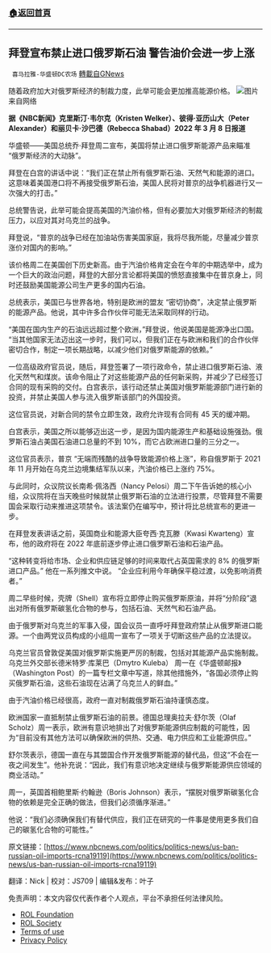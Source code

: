 ###  [:house:返回首頁](https://github.com/ourhimalayas/txt)
---


## 拜登宣布禁止进口俄罗斯石油 警告油价会进一步上涨
` 喜马拉雅-华盛顿DC农场` [轉載自GNews](https://gnews.org/zh-hans/2134030/)

随着政府加大对俄罗斯经济的制裁力度，此举可能会更加推高能源价格。
![](https://assets.gnews.org/wp-content/uploads/2022/03/51-Picture-1.png)图片来自网络


**据《NBC新闻》克里斯汀·韦尔克（Kristen Welker）、彼得·亚历山大（Peter Alexander）和丽贝卡·沙巴德（Rebecca Shabad）2022 年 3 月 8 日报道**

华盛顿——美国总统乔·拜登周二宣布，美国将禁止进口俄罗斯能源产品来瞄准 “俄罗斯经济的大动脉”。

拜登在白宫的讲话中说：“我们正在禁止所有俄罗斯石油、天然气和能源的进口。这意味着美国港口将不再接受俄罗斯石油，美国人民将对普京的战争机器进行又一次强大的打击。”

总统警告说，此举可能会提高美国的汽油价格，但有必要加大对俄罗斯经济的制裁压力，以应对其对乌克兰的战争。

拜登说，“普京的战争已经在加油站伤害美国家庭，我将尽我所能，尽量减少普京涨价对国内的影响。”

该价格周二在美国创下历史新高。由于汽油价格肯定会在今年的中期选举中，成为一个巨大的政治问题，拜登的大部分言论都将美国的愤怒直接集中在普京身上，同时还鼓励美国能源公司生产更多的国内石油。

总统表示，美国已与世界各地，特别是欧洲的盟友 “密切协商”，决定禁止俄罗斯的能源产品。他说，其中许多合作伙伴可能无法采取同样的行动。

“美国在国内生产的石油远远超过整个欧洲，”拜登说，他说美国是能源净出口国。 “当其他国家无法迈出这一步时，我们可以，但我们正在与欧洲和我们的合作伙伴密切合作，制定一项长期战略，以减少他们对俄罗斯能源的依赖。”

一位高级政府官员说，随后，拜登签署了一项行政命令，禁止进口俄罗斯石油、液化天然气和煤炭。该命令阻止了对这些能源产品的任何新采购，并减少了已经签订合同的现有采购的交付。白宫表示，该行动还禁止美国对俄罗斯能源部门进行新的投资，并禁止美国人参与流入俄罗斯该部门的外国投资。

这位官员说，对新合同的禁令立即生效，政府允许现有合同有 45 天的缓冲期。

白宫表示，美国之所以能够迈出这一步，是因为国内能源生产和基础设施强劲。俄罗斯石油占美国石油进口总量的不到 10%，而它占欧洲进口量的三分之一。

这位官员表示，普京 “无端而残酷的战争导致能源价格上涨”，称自俄罗斯于 2021 年 11 月开始在乌克兰边境集结军队以来，汽油价格已上涨约 75%。

与此同时，众议院议长南希·佩洛西（Nancy Pelosi）周二下午告诉她的核心小组，众议院将在当天晚些时候就禁止俄罗斯石油的立法进行投票，尽管拜登不需要国会采取行动来推进这项禁令。该法案仍在编写中，预计将比总统宣布的更进一步。

在拜登发表讲话之前，英国商业和能源大臣夸西·克瓦滕（Kwasi Kwarteng）宣布，他的政府将在 2022 年底前逐步停止进口俄罗斯石油和石油产品。

“这种转变将给市场、企业和供应链足够的时间来取代占英国需求的 8% 的俄罗斯进口产品。” 他在一系列推文中说。 “企业应利用今年确保平稳过渡，以免影响消费者。”

周二早些时候，壳牌（Shell）宣布将立即停止购买俄罗斯原油，并将“分阶段”退出对所有俄罗斯碳氢化合物的参与，包括石油、天然气和石油产品。

由于俄罗斯对乌克兰的军事入侵，国会议员一直呼吁拜登政府禁止从俄罗斯进口能源。一个由两党议员构成的小组周一宣布了一项关于切断这些产品的立法提议。

乌克兰官员曾敦促美国对俄罗斯实施更严厉的制裁，包括对其能源产品实施制裁。乌克兰外交部长德米特罗·库莱巴（Dmytro Kuleba） 周一在《华盛顿邮报》（Washington Post）的一篇专栏文章中写道，除其他措施外，“各国必须停止购买俄罗斯石油，这些石油现在沾满了乌克兰人的鲜血。”

由于汽油价格已经很高，政府一直对制裁俄罗斯石油持谨慎态度。

欧洲国家一直抵制禁止俄罗斯石油的前景。德国总理奥拉夫·舒尔茨（Olaf Scholz）周一表示，欧洲有意识地排出了对俄罗斯能源供应制裁的可能性，因为“目前没有其他方法可以确保欧洲的供热、交通、电力供应和工业能源供应。”

舒尔茨表示，德国一直在与其盟国合作开发俄罗斯能源的替代品，但这“不会在一夜之间发生”。他补充说：“因此，我们有意识地决定继续与俄罗斯能源供应领域的商业活动。”

周一，英国首相鲍里斯·约翰逊（Boris Johnson）表示，“摆脱对俄罗斯碳氢化合物的依赖是完全正确的做法，但我们必须循序渐进。”

他说：“我们必须确保我们有替代供应，我们正在研究的一件事是使用更多我们自己的碳氢化合物的可能性。”

原文链接：[https://www.nbcnews.com/politics/politics-news/us-ban-russian-oil-imports-rcna19119](https://www.nbcnews.com/politics/politics-news/us-ban-russian-oil-imports-rcna19119)

翻译：Nick | 校对：JS709 | 编辑&发布：叶子

 

免责声明：本文内容仅代表作者个人观点，平台不承担任何法律风险。

- [ROL Foundation](https://rolfoundation.org/)
- [ROL Society](https://rolsociety.org/)
- [Terms of use](https://gnews.org/terms-of-use-3/)
- [Privacy Policy](https://gnews.org/privacy-policy/)
